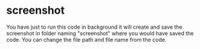 # screenshot
You have just to run this code in background it will create and save the screenshot in folder naming "screenshot" where you would have saved the code.
 You can change the file path and file name from the code.
